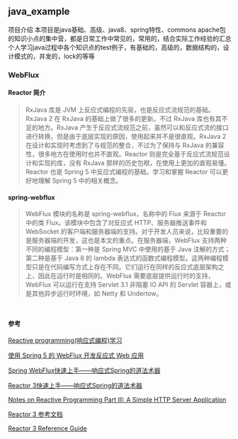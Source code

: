 ## java_example
项目介绍
本项目是java基础、高级、java8、spring特性、commons apache包的知识小点的集中营，都是日常工作中常见的，常用的，结合实际工作经验的汇总
个人学习java过程中各个知识点的test例子，有基础的，高级的，数据结构的，设计模式的，并发的，lock的等等


### WebFlux

#### Reactor 简介
> RxJava 库是 JVM 上反应式编程的先驱，也是反应式流规范的基础。RxJava 2 在 RxJava 的基础上做了很多的更新。不过 RxJava 库也有其不足的地方。RxJava 产生于反应式流规范之前，虽然可以和反应式流的接口进行转换，但是由于底层实现的原因，使用起来并不是很直观。RxJava 2 在设计和实现时考虑到了与规范的整合，不过为了保持与 RxJava 的兼容性，很多地方在使用时也并不直观。Reactor 则是完全基于反应式流规范设计和实现的库，没有 RxJava 那样的历史包袱，在使用上更加的直观易懂。Reactor 也是 Spring 5 中反应式编程的基础。学习和掌握 Reactor 可以更好地理解 Spring 5 中的相关概念。

#### spring-webflux
> WebFlux 模块的名称是 spring-webflux，名称中的 Flux 来源于 Reactor 中的类 Flux。该模块中包含了对反应式 HTTP、服务器推送事件和 WebSocket 的客户端和服务器端的支持。对于开发人员来说，比较重要的是服务器端的开发，这也是本文的重点。在服务器端，WebFlux 支持两种不同的编程模型：第一种是 Spring MVC 中使用的基于 Java 注解的方式；第二种是基于 Java 8 的 lambda 表达式的函数式编程模型。这两种编程模型只是在代码编写方式上存在不同。它们运行在同样的反应式底层架构之上，因此在运行时是相同的。WebFlux 需要底层提供运行时的支持，WebFlux 可以运行在支持 Servlet 3.1 非阻塞 IO API 的 Servlet 容器上，或是其他异步运行时环境，如 Netty 和 Undertow。
```$xslt


```
#### 参考
[Reactive programming(响应式编程)学习](http://liuxiang.github.io/2018/04/19/Reactive%20programming(%E5%8F%8D%E5%BA%94%E5%BC%8F%E7%BC%96%E7%A8%8B)%E5%AD%A6%E4%B9%A0/)

[使用 Spring 5 的 WebFlux 开发反应式 Web 应用](https://www.ibm.com/developerworks/cn/java/spring5-webflux-reactive/index.html)

[Spring WebFlux快速上手——响应式Spring的道法术器](https://blog.51cto.com/liukang/2090198)

[Reactor 3快速上手——响应式Spring的道法术器](https://blog.51cto.com/liukang/2090191)

[Notes on Reactive Programming Part III: A Simple HTTP Server Application](https://spring.io/blog/2016/07/20/notes-on-reactive-programming-part-iii-a-simple-http-server-application)

[Reactor 3 参考文档](http://htmlpreview.github.io/?https://github.com/get-set/reactor-core/blob/master-zh/src/docs/index.html)

[Reactor 3 Reference Guide](https://projectreactor.io/docs/core/release/reference/#_latest_version_copyright_notice)

